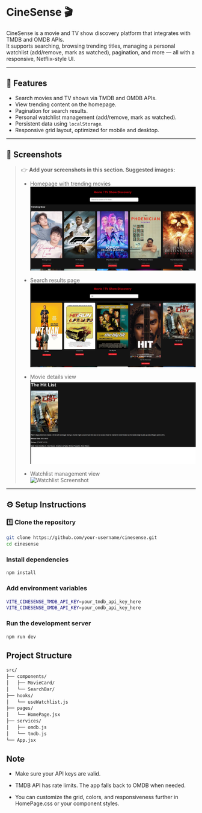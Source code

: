 
# CineSense 🎬

CineSense is a movie and TV show discovery platform that integrates with TMDB and OMDB APIs.  
It supports searching, browsing trending titles, managing a personal watchlist (add/remove, mark as watched), pagination, and more — all with a responsive, Netflix-style UI.

---

## 🚀 Features

- Search movies and TV shows via TMDB and OMDB APIs.
- View trending content on the homepage.
- Pagination for search results.
- Personal watchlist management (add/remove, mark as watched).
- Persistent data using `localStorage`.
- Responsive grid layout, optimized for mobile and desktop.

---

## 📸 Screenshots

> 👉 **Add your screenshots in this section. Suggested images:**
>
> - Homepage with trending movies  
>   ![Homepage Screenshot](images/homepage.png)
>
> - Search results page  
>   ![Search Results Screenshot](images/search.png)
>
> - Movie details view  
>   ![Movie Details Screenshot](images/details.png)
>
> - Watchlist management view  
>   ![Watchlist Screenshot](images/watchlist.png)

---

## ⚙️ Setup Instructions

### 1️⃣ Clone the repository
```bash
git clone https://github.com/your-username/cinesense.git
cd cinesense
```

### Install dependencies

```bash
npm install
```

### Add environment variables

``` bash
VITE_CINESENSE_TMDB_API_KEY=your_tmdb_api_key_here
VITE_CINESENSE_OMDB_API_KEY=your_omdb_api_key_here

```
### Run the development server
```bash
npm run dev
```

## Project Structure
```bash
src/
├── components/
│   ├── MovieCard/
│   └── SearchBar/
├── hooks/
│   └── useWatchlist.js
├── pages/
│   └── HomePage.jsx
├── services/
│   ├── omdb.js
│   └── tmdb.js
└── App.jsx

```

## Note
- Make sure your API keys are valid.

- TMDB API has rate limits. The app falls back to OMDB when needed.

- You can customize the grid, colors, and responsiveness further in HomePage.css or your component styles.